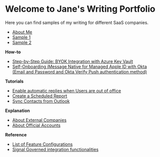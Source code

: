 
# Welcome to Jane's Writing Portfolio

Here you can find samples of my writing for different SaaS companies.

- [About Me](about.md)
- [Sample 1](doc1.md)
- [Sample 2](doc2.md)
  
**How-to**
- [Step-by-Step Guide: BYOK Integration with Azure Key Vault](samples/byok-integration-with-azure-key-vault.md)
- [Self-Onboarding iMessage Native for Managed Apple ID with Okta (Email and Password and Okta Verify Push authentication method)](samples/imessage-native-self-onboarding.md)

**Tutorials**
- [Enable automatic replies when Users are out of office](samples/enable-automatic-replies.md)
- [Create a Scheduled Report](samples/create-a-scheduled-report.md)
- [Sync Contacts from Outlook](samples/sync-contact-from-outlook.md)
  
**Explanation** 
- [About External Companies](samples/about-external-companies.md)
- [About Official Accounts](samples/about-official-accounts.md)
  
**Reference**
- [List of Feature Configurations](samples/list-of-feature-configurations.md)
- [Signal Governed integration functionalities](samples/signal-governed-integration-functionalities.md)

